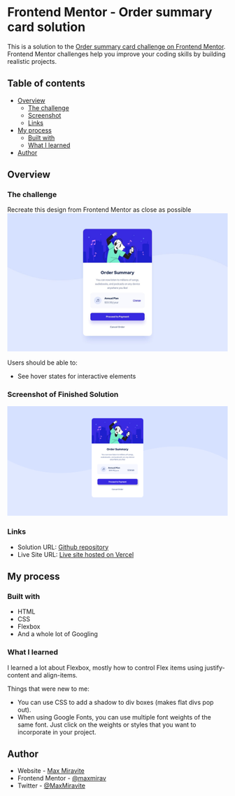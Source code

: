 # Frontend Mentor - Order summary card solution

This is a solution to the [Order summary card challenge on Frontend Mentor](https://www.frontendmentor.io/challenges/order-summary-component-QlPmajDUj). Frontend Mentor challenges help you improve your coding skills by building realistic projects. 

## Table of contents

- [Overview](#overview)
  - [The challenge](#the-challenge)
  - [Screenshot](#screenshot)
  - [Links](#links)
- [My process](#my-process)
  - [Built with](#built-with)
  - [What I learned](#what-i-learned)
- [Author](#author)


## Overview

### The challenge

Recreate this design from Frontend Mentor as close as possible ![Preview of design to be recreated](./design/desktop-design.jpg)

Users should be able to:

- See hover states for interactive elements

### Screenshot of Finished Solution

![Preview of finished solution](./design/finished-solution.png)

### Links

- Solution URL: [Github repository](https://github.com/maxmirav/order-summary-component-main)
- Live Site URL: [Live site hosted on Vercel](https://order-summary-component-main-murex.vercel.app/)

## My process

### Built with

- HTML
- CSS
- Flexbox
- And a whole lot of Googling

### What I learned

I learned a lot about Flexbox, mostly how to control Flex items using justify-content and align-items.

Things that were new to me:

- You can use CSS to add a shadow to div boxes (makes flat divs pop out).
- When using Google Fonts, you can use multiple font weights of the same font. Just click on the weights or styles that you want to incorporate in your project.

## Author

- Website - [Max Miravite](https://www.maxmirav.github.io)
- Frontend Mentor - [@maxmirav](https://www.frontendmentor.io/profile/maxmirav)
- Twitter - [@MaxMiravite](https://www.twitter.com/MaxMiravite)

